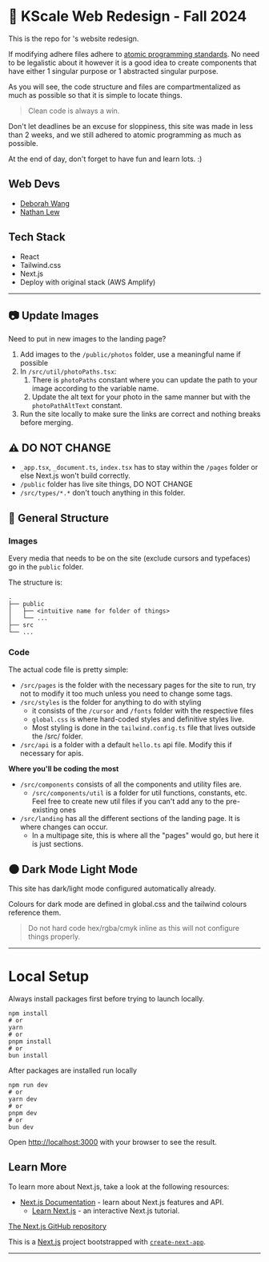 # 🤖 KScale Web Redesign - Fall 2024

This is the repo for []()'s website redesign.

If modifying adhere files adhere to [atomic programming standards](https://www.webstacks.com/blog/atomic-design-methodology). 
No need to be legalistic about it however it is a good idea to create components that have 
either 1 singular purpose or 1 abstracted singular purpose.

As you will see, the code structure and files are compartmentalized 
as much as possible so that it is simple to locate things. 

> Clean code is always a win.

Don't let deadlines be an excuse for sloppiness, this site was made in less than 2 weeks, and we still adhered to atomic programming as much as possible.

At the end of day, don't forget to have fun and learn lots. :)

## Web Devs

- [Deborah Wang](https://github.com/mrpthemrp)
- [Nathan Lew](https://github.com/nethen)


## Tech Stack
- React
- Tailwind.css
- Next.js
- Deploy with original stack (AWS Amplify)

---

## 📷 Update Images

Need to put in new images to the landing page?

1. Add images to the `/public/photos` folder, use a meaningful name if possible
2. In `/src/util/photoPaths.tsx`:
   1. There is `photoPaths` constant where you can update the path to your image according to the variable name.
   2. Update the alt text for your photo in the same manner but with the `photoPathAltText` constant.
3. Run the site locally to make sure the links are correct and nothing breaks before merging.


## ⚠️ DO NOT CHANGE
- `_app.tsx`, `_document.ts`, `index.tsx` has to stay within the `/pages` folder or else Next.js won't build correctly.
- `/public` folder has live site things, DO NOT CHANGE
- `/src/types/*.*` don't touch anything in this folder.


## 📁 General Structure

### Images 
Every media that needs to be on the site (exclude cursors and typefaces) go in the `public` folder.

The structure is:
```
.
├── public
│   ├── <intuitive name for folder of things>     
│   └── ...
├── src
└── ...
```

### Code

The actual code file is pretty simple:
- `/src/pages` is the folder with the necessary pages for the site to run, try not to modify it too much unless you need to change some tags.
- `/src/styles` is the folder for anything to do with styling
  - it consists of the `/cursor` and `/fonts` folder with the respective files
  - `global.css` is where hard-coded styles and definitive styles live. 
  - Most styling is done in the `tailwind.config.ts` file that lives outside the /src/ folder.
- `/src/api` is a folder with a default `hello.ts` api file. Modify this if necessary for apis.

**Where you'll be coding the most**
- `/src/components` consists of all the components and utility files are.
  - `/src/components/util` is a folder for util functions, constants, etc. Feel free to create new util files if you can't add any to the pre-existing ones
- `/src/landing` has all the different sections of the landing page. It is where changes can occur.
  - In a multipage site, this is where all the "pages" would go, but here it is just sections.


## 🌑 Dark Mode Light Mode

This site has dark/light mode configured automatically already. 

Colours for dark mode are defined in global.css and the tailwind colours reference them.

> Do not hard code hex/rgba/cmyk inline as this will not configure things properly.


---
# Local Setup

Always install packages first before trying to launch locally.
```
npm install
# or
yarn 
# or
pnpm install
# or
bun install
```

After packages are installed run locally
```
npm run dev
# or
yarn dev
# or
pnpm dev
# or
bun dev
```

Open [http://localhost:3000](http://localhost:3000) with your browser to see the result.

## Learn More

To learn more about Next.js, take a look at the following resources:

- [Next.js Documentation](https://nextjs.org/docs) - learn about Next.js features and API.
  - [Learn Next.js](https://nextjs.org/learn) - an interactive Next.js tutorial.

[The Next.js GitHub repository](https://github.com/vercel/next.js) 


This is a [Next.js](https://nextjs.org) project bootstrapped with [`create-next-app`](https://nextjs.org/docs/app/api-reference/cli/create-next-app).

---
